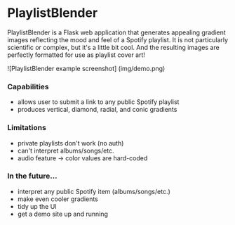 # PlaylistBlender

PlaylistBlender is a Flask web application that generates appealing gradient images reflecting the mood and feel of a Spotify playlist. It is not particularly scientific or complex, but it's a little bit cool. And the resulting images are perfectly formatted for use as playlist cover art!

![PlaylistBlender example screenshot] (img/demo.png)

### Capabilities

- allows user to submit a link to any public Spotify playlist
- produces vertical, diamond, radial, and conic gradients

### Limitations

- private playlists don't work (no auth)
- can't interpret albums/songs/etc.
- audio feature -> color values are hard-coded

### In the future...

- interpret any public Spotify item (albums/songs/etc.)
- make even cooler gradients
- tidy up the UI
- get a demo site up and running